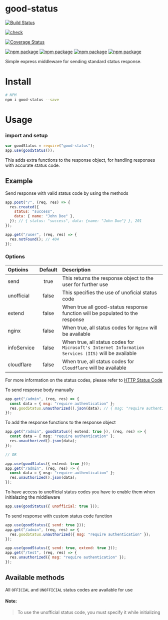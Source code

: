 # good-status

[![Build Status](https://travis-ci.com/micaiah-effiong/good-status.svg?branch=main)](https://travis-ci.com/micaiah-effiong/good-status)

[![check](https://github.com/micaiah-effiong/good-status/actions/workflows/npm-publish.yml/badge.svg??branch=main)](https://github.com/micaiah-effiong/good-status)

[![Coverage Status](https://coveralls.io/repos/github/micaiah-effiong/good-status/badge.svg?branch=main)](https://coveralls.io/github/micaiah-effiong/good-status?branch=main)

[![npm package](https://img.shields.io/npm/v/good-status)](https://www.npmjs.com/package/good-status)
[![npm package](https://img.shields.io/npm/l/good-status)](https://www.npmjs.com/package/good-status)
[![npm package](https://img.shields.io/npm/dt/good-status)](https://www.npmjs.com/package/good-status)
[![npm package](https://img.shields.io/npm/dm/good-status)](https://www.npmjs.com/package/good-status)

Simple express middleware for sending standard status response.

# Install

```bash
# NPM
npm i good-status --save
```

# Usage

### import and setup

```js
var goodStatus = require("good-status");
app.use(goodStatus());
```

This adds extra functions to the response object, for handling responses with accurate status code.

## Example

Send response with valid status code by using the methods

```js
app.post("/", (req, res) => {
  res.created({
    status: "success",
    data: { name: "John Doe" },
  }); // { status: "success", data: {name: "John Doe"} }, 201
});

app.get("/user", (req, res) => {
  res.notFound(); // 404
});
```

### Options

| Optioins    | Default | Description                                                                                         |
| :---------- | :-----: | :-------------------------------------------------------------------------------------------------- |
| send        |  true   | This returns the response object to the user for further use                                        |
| unofficial  |  false  | This specifies the use of unoficial status code                                                     |
| extend      |  false  | When true all good-status response function will be populated to the response                       |
| nginx       |  false  | When true, all status codes for `Nginx` will be available                                           |
| infoService |  false  | When true, all status codes for `Microsoft's Internet Information Services (IIS)` will be available |
| cloudflare  |  false  | When true, all status codes for `Cloudflare` will be available                                      |

For more information on the status codes, please refer to [HTTP Status Code](https://en.wikipedia.org/wiki/List_of_HTTP_status_codes)

To send response body manually

```js
app.get("/admin", (req, res) => {
  const data = { msg: "require authentication" };
  res.goodStatus.unauthorized().json(data); // { msg: "require authentication" }, 401
});
```

To add the response functions to the response object

```ts
app.get("/admin", goodStatus({ extend: true }), (req, res) => {
  const data = { msg: "require authentication" };
  res.unauthorized().json(data);
});

// OR

app.use(goodStatus({ extend: true }));
app.get("/admin", (req, res) => {
  const data = { msg: "require authentication" };
  res.unauthorized().json(data);
});
```

To have access to unofficial status codes you have to enable them when initialazing the middleware

```js
app.use(goodStatus({ unofficial: true }));
```

To send response with custom status code function

```js
app.use(goodStatus({ send: true }));
app.get("/admin", (req, res) => {
  res.goodStatus.unauthorized({ msg: "require authentication" });
});

app.use(goodStatus({ send: true, extend: true }));
app.get("/test", (req, res) => {
  res.unauthorized({ msg: "require authentication" });
});
```

## Available methods

All `OFFICIAL` and `UNOFFICIAL` status codes are available for use

#### Note:

> To use the unofficial status code, you must specify it while initializing
